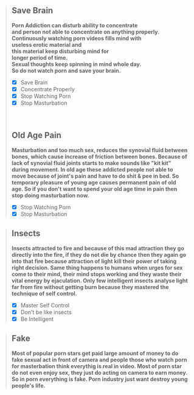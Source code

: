 > ## Save Brain
> **Porn Addiction can disturb ability to concentrate<br>
and person not able to concentrate on anything properly.<br>
Continuously watching porn videos fills mind with <br>
useless erotic material and <br>
this material keep disturbing mind for <br>
longer period of time. <br>
Sexual thoughts keep spinning in mind whole day. <br>
So do not watch porn and save your brain.**<br>
> - [x] Save Brain
> - [x] Concentrate Properly
> - [x] Stop Watching Porn
> - [x] Stop Masturbation
<br><br><br>
> ## Old Age Pain
> **Masturbation and too much sex, reduces the synovial fluid between bones, 
which cause increase of friction between bones. Because of lack of synovial
fluid joints starts to make sounds like "kit kit" during movement. 
In old age these addicted people not able to move because of joint's pain and 
have to do shit & pee in bed. So temporary pleasure of young age causes 
permanent pain of old age. So if you don't want to spend your old age time 
in pain then stop doing masturbation now.**
> - [x] Stop Watching Porn
> - [x] Stop Masturbation

> ## Insects
> **Insects attracted to fire and because of this mad attraction they go 
directly into the fire, if they do not die by chance then they again go
into that fire because attraction of light kill their power of taking 
right decision. Same thing happens to humans when urges for sex come to
their mind, their mind stops working and they waste their vital energy by
ejaculation. Only few intelligent insects analyse light far from fire
without getting burn because they mastered the technique of self control.**
> - [x] Master Self Control
> - [x] Don't be like insects
> - [x] Be Intelligent

> ## Fake
> **Most of popular porn stars get paid large amount of money to do fake sexual
act in front of camera and people those who watch porn for masterbation think 
everythig is real in video. Most of porn star do not even enjoy sex, they just 
do acting on camera to earn money. So in porn everything is fake. Porn industry 
just want destroy young people's life.**
